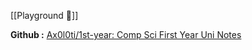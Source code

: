 [[Playground 🛝]]

**Github :**
[Ax0l0ti/1st-year: Comp Sci First Year Uni Notes](https://github.com/Ax0l0ti/1st-year)
